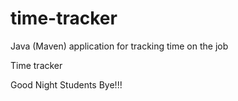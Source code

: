 # time-tracker
Java (Maven) application for tracking time on the job

Time tracker

Good Night Students Bye!!!
